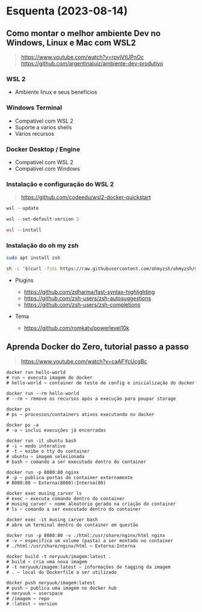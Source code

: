 # Esquenta (2023-08-14)
## Como montar o melhor ambiente Dev no Windows, Linux e Mac com WSL2
> https://www.youtube.com/watch?v=rpvjVtUPnOc
> https://github.com/argentinaluiz/ambiente-dev-produtivo

### WSL 2
- Ambiente linux e seus benefícios

### Windows Terminal
- Compatível com WSL 2
- Suporte a varios shells
- Vários recursos

### Docker Desktop / Engine
- Compatível com WSL 2
- Compatível com Windows

### Instalação e configuração do WSL 2
> https://github.com/codeedu/wsl2-docker-quickstart

```Powershell
wsl --update

wsl --set-default-version 2

wsl --install
```

### Instalação do oh my zsh
```bash
sudo apt install zsh

sh -c "$(curl -fsSL https://raw.githubusercontent.com/ohmyzsh/ohmyzsh/master/tools/install.sh)"
```

- Plugins
  - https://github.com/zdharma/fast-syntax-highlighting
  - https://github.com/zsh-users/zsh-autosuggestions
  - https://github.com/zsh-users/zsh-completions

- Tema
  - https://github.com/romkatv/powerlevel10k

## Aprenda Docker do Zero, tutorial passo a passo
> https://www.youtube.com/watch?v=caAFYcUcgBc

```docker
docker run hello-world
# run ~ executa imagem do docker
# hello-world ~ container de teste de config e inicialização do docker

docker run --rm hello-world
# --rm ~ remove os recursos após a execução para poupar storage

docker ps
# ps ~ processos/containers ativos executando no docker

docker ps -a
# -a ~ inclui execuções já encerradas

docker run -it ubuntu bash
# -i ~ modo interativo
# -t ~ exibe o tty do container
# ubuntu ~ imagem selecionada
# bash ~ comando a ser executado dentro do container

docker run -p 8080:80 nginx
# -p ~ publica portas do container externamente
# 8080:80 ~ Externa(8080):Interna(80)

docker exec musing_carver ls
# exec ~ executa comando dentro do container
# musing_carver ~ nome aleatório gerado na criação do container
# ls ~ comando a ser executado dentro do container

docker exec -it musing_carver bash
# abre um terminal dentro do container em questão

docker run -p 8080:80 -v ./html:/usr/share/nginx/html nginx
# -v ~ especifíca um volume (pasta) a ser montado no container
# ./html:/usr/share/nginx/html ~ Externa:Interna

docker build -t neryuuk/imagem:latest .
# build ~ cria uma nova imagem
# -t neryuuk/imagem:latest ~ informações de tagging da imagem
# . ~ local do Dockerfile a ser utilizado

docker push neryuuk/imagem:latest
# push ~ publica uma imagem no docker hub
# neryuuk ~ userspace
# /imagem ~ repo
# :latest ~ version
```
